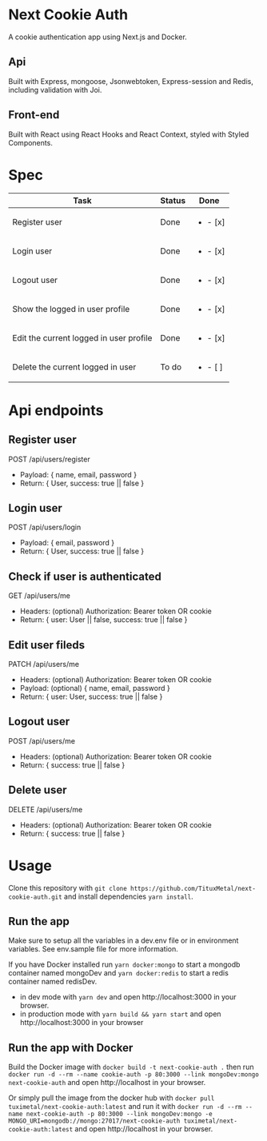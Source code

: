 # Next Cookie Auth

A cookie authentication app using Next.js and Docker.

## Api

Built with Express, mongoose, Jsonwebtoken, Express-session and Redis, including validation with Joi.

## Front-end

Built with React using React Hooks and React Context, styled with Styled Components.

# Spec

| Task                                    | Status | Done                      |
| --------------------------------------- | ------ | ------------------------- |
| Register user                           | Done   | <ul><li> - [x] </li></ul> |
| Login user                              | Done   | <ul><li> - [x] </li></ul> |
| Logout user                             | Done   | <ul><li> - [x] </li></ul> |
| Show the logged in user profile         | Done   | <ul><li> - [x] </li></ul> |
| Edit the current logged in user profile | Done   | <ul><li> - [x] </li></ul> |
| Delete the current logged in user       | To do  | <ul><li> - [ ] </li></ul> |

# Api endpoints

## Register user

POST /api/users/register

- Payload: { name, email, password }
- Return: { User, success: true || false }

## Login user

POST /api/users/login

- Payload: { email, password }
- Return: { User, success: true || false }

## Check if user is authenticated

GET /api/users/me

- Headers: (optional) Authorization: Bearer token OR cookie
- Return: { user: User || false, success: true || false }

## Edit user fileds

PATCH /api/users/me

- Headers: (optional) Authorization: Bearer token OR cookie
- Payload: (optional) { name, email, password }
- Return: { user: User, success: true || false }

## Logout user

POST /api/users/me

- Headers: (optional) Authorization: Bearer token OR cookie
- Return: { success: true || false }

## Delete user

DELETE /api/users/me

- Headers: (optional) Authorization: Bearer token OR cookie
- Return: { success: true || false }

# Usage

Clone this repository with `git clone https://github.com/TituxMetal/next-cookie-auth.git` and install dependencies `yarn install`.

## Run the app

Make sure to setup all the variables in a dev.env file or in environment variables. See env.sample file for more information.

If you have Docker installed run `yarn docker:mongo` to start a mongodb container named mongoDev and `yarn docker:redis` to start a redis container named redisDev.

- in dev mode with `yarn dev` and open http://localhost:3000 in your browser.
- in production mode with `yarn build && yarn start` and open http://localhost:3000 in your browser

## Run the app with Docker

Build the Docker image with `docker build -t next-cookie-auth .` then run `docker run -d --rm --name cookie-auth -p 80:3000 --link mongoDev:mongo next-cookie-auth` and open http://localhost in your browser.

Or simply pull the image from the docker hub with `docker pull tuximetal/next-cookie-auth:latest` and run it with `docker run -d --rm --name next-cookie-auth -p 80:3000 --link mongoDev:mongo -e MONGO_URI=mongodb://mongo:27017/next-cookie-auth tuximetal/next-cookie-auth:latest` and open http://localhost in your browser.
